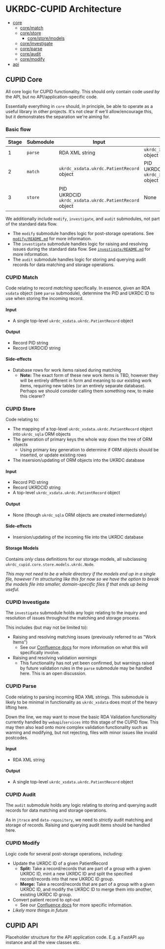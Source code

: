 # UKRDC-CUPID Architecture

- [core](#core)
  - [core/match](#core-match)
  - [core/store](#core-store)
    - [core/store/models](#core-store-models)
  - [core/investigate](#core-investigate)
  - [core/parse](#core-parse)
  - [core/audit](#core-audit)
  - [core/modify](#core-modify)
- [api](#api)

<a name="core"></a>

## CUPID Core

All core logic for CUPID functionality. This should only contain code _used by_ the API, but no API/application-specific code.

Essentially everything in `core` should, in principle, be able to operate as a useful library in other projects. It's not clear if we'll allow/encourage this, but it demonstrates the separation we're aiming for.

### Basic flow

| Stage | Submodule | Input | Output | Side effects |
| ----- | --------- | ----- | ------ | ------------ |
| 1   | `parse`  | RDA XML string | `ukrdc_xsdata.ukrdc.PatientRecord` object | None |
| 2   | `match`  | `ukrdc_xsdata.ukrdc.PatientRecord` object | PID<br>UKRDCID<br>`ukrdc_xsdata.ukrdc.PatientRecord` object | Work items for matching issues added to database |
| 3   | `store`  | PID<br>UKRDCID<br>`ukrdc_xsdata.ukrdc.PatientRecord` object | None | Insersion/updating of the incoming file into the UKRDC database | 

We additionally include `modify`, `investigate`, and `audit` submodules, not part of the standard data flow.

- The `modify` submodule handles logic for post-storage operations. See [`modify/README.md`](./modify/README.md) for more information.
- The `investigate` submodule handles logic for raising and resolving issues during the standard data flow. See [`investigate/README.md`](./investigate/README.md) for more information.
- The `audit` submodule handles logic for storing and querying audit records for data matching and storage operations.

<a name="core-match"></a>

### CUPID Match

Code relating to record _matching_ specifically. In essence, given an RDA `xsdata` object (see `parse` submodule), determine the PID and UKRDC ID to use when storing the incoming record.

#### Input

- A single top-level `ukrdc_xsdata.ukrdc.PatientRecord` object

#### Output

- Record PID string
- Record UKRDCID string

#### Side-effects

- Database rows for work items raised during matching
  - **Note:** The exact form of these new work items is TBD, however they will be entirely different in form and meaning to our existing work items, requiring new tables (or an entirely separate database). Perhaps we should consider calling them something new, to make this clearer?


<a name="core-store"></a>

### CUPID Store

Code relating to:

- The mapping of a top-level `ukrdc_xsdata.ukrdc.PatientRecord` object into `ukrdc_sqla` ORM objects
- The generation of primary keys the whole way down the tree of ORM objects
  - Using primary key generation to determine if ORM objects should be inserted, or update existing rows
- The insersion/updating of ORM objects into the UKRDC database

#### Input

- Record PID string
- Record UKRDCID string
- A top-level `ukrdc_xsdata.ukrdc.PatientRecord` object

#### Output

- None (though `ukrdc_sqla` ORM objects are created intermediately)

#### Side-effects

- Insersion/updating of the incoming file into the UKRDC database

<a name="core-store-models"></a>

#### Storage Models

Contains *only* class definitions for our storage models, all subclassing `ukrdc_cupid.core.store.models.ukrdc.Node`.

*This may not need to be a whole directory if the models end up in a single file, however I'm structuring like this for now so we have the option to break the models file into smaller, domain-specific files if that ends up being useful.*

<a name="core-investigate"></a>

### CUPID Investigate

The `investigate` submodule holds any logic relating to the inquiry and resolution of issues throughout the matching and storage process.

This includes (but may not be limited to):

- Raising and resolving matching issues (previously referred to as "Work Items")
  - See our [Confluence docs](https://renalregistry.atlassian.net/wiki/spaces/SP/pages/2213249114/JTRACE+Replacement#2.3-Work-Item:-Reject-file-for-existing-patient-record) for more information on what this will specifically involve.
- Raising and resolving validation _warnings_
  - This functionality has not yet been confirmed, but warnings raised by future validation rules in the `parse` submodule may be handled here. This is an open discussion.

<a name="core-parse"></a>

### CUPID Parse

Code relating to parsing incoming RDA XML strings. This submodule is likely to be minimal in functionality as `ukrdc_xsdata` does most of the heavy lifting here.

Down the line, we may want to move the basic RDA Validation functionality currently handled by `webapi`/`services` into this stage of the CUPID flow. This may then also lead onto more complex validation functionality such as warning and modifying, but not rejecting, files with minor issues like invalid postcodes.

#### Input

- RDA XML string

#### Output

- A single top-level `ukrdc_xsdata.ukrdc.PatientRecord` object

<a name="core-audit"></a>

### CUPID Audit

The `audit` submodule holds any logic relating to storing and querying audit records for data matching and storage operations.

As in `jtrace` and `data-repository`, we need to _strictly_ audit matching and storage of records. Raising and querying audit items should be handled here.

<a name="core-modify"></a>

### CUPID Modify

Logic code for several post-storage operations, including:

- Update the UKRDC ID of a given PatientRecord
  - **Split:** Take a record/records that are part of a group with a given UKRDC ID, mint a new UKRDC ID and split the specified record/records into that new UKRDC ID group.
  - **Merge:** Take a record/records that are part of a group with a given UKRDC ID, and modify the UKRDC ID to merge them into another, existing UKRDC ID group.
- Convert patient record to opt-out
  - See our [Confluence docs](https://renalregistry.atlassian.net/wiki/spaces/SP/pages/2213249114/JTRACE+Replacement#Convert-patient-record-to-opt-out) for more specific information.
- *Likely more things in future*

<a name="api"></a>

## CUPID API

Placeholder structure for the API application code. E.g. a FastAPI `app` instance and all the view classes etc.
